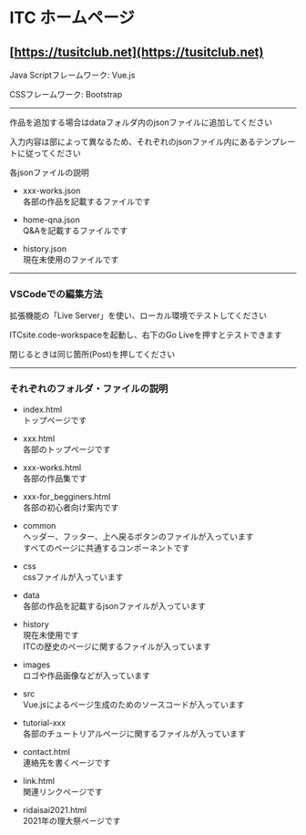# ITC ホームページ
## [https://tusitclub.net](https://tusitclub.net)

Java Scriptフレームワーク: Vue.js

CSSフレームワーク: Bootstrap

----

作品を追加する場合はdataフォルダ内のjsonファイルに追加してください

入力内容は部によって異なるため、それぞれのjsonファイル内にあるテンプレートに従ってください

各jsonファイルの説明
* xxx-works.json  
各部の作品を記載するファイルです

* home-qna.json  
Q&Aを記載するファイルです

* history.json  
現在未使用のファイルです

---

### VSCodeでの編集方法
拡張機能の「Live Server」を使い、ローカル環境でテストしてください

ITCsite.code-workspaceを起動し、右下のGo Liveを押すとテストできます

閉じるときは同じ箇所(Post)を押してください

----

### それぞれのフォルダ・ファイルの説明
* index.html  
トップページです

* xxx.html  
各部のトップページです

* xxx-works.html  
各部の作品集です

* xxx-for_begginers.html  
各部の初心者向け案内です

* common  
ヘッダー、フッター、上へ戻るボタンのファイルが入っています  
すべてのページに共通するコンポーネントです

* css  
cssファイルが入っています

* data  
各部の作品を記載するjsonファイルが入っています

* history  
現在未使用です  
ITCの歴史のページに関するファイルが入っています

* images  
ロゴや作品画像などが入っています

* src  
Vue.jsによるページ生成のためのソースコードが入っています

* tutorial-xxx  
各部のチュートリアルページに関するファイルが入っています

* contact.html  
連絡先を書くページです

* link.html  
関連リンクページです

* ridaisai2021.html  
2021年の理大祭ページです

